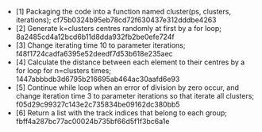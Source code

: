- [1] Packaging the code into a function named cluster(ps, clusters, iterations);  cf75b0324b95eb78cd72f630437e312dddbe4263
- [2] Generate k=clusters centres randomly at first by a for loop; 8a2485cd4a12bcd6b11d8dda932fb2be0efe724f
- [3] Change iterating time 10 to parameter iterations; f48f1724cadfa6395e52deedf7d53b618e235aec
- [4] Calculate the distance between each element to their centres by a for loop for n=clusters times; 1447abbbdb3d6795b216695ab464ac30aafd6e93
- [5] Continue while loop when an error of division by zero occur, and change iteration time 3 to parameter iterations so that iterate all clusters; f05d29c99327c143e2c735834be09162dc380bb5
- [6] Return a list with the track indices that belong to each group; fbff4a287bc77ac00024b735bf66d5f1f3bc6a1e